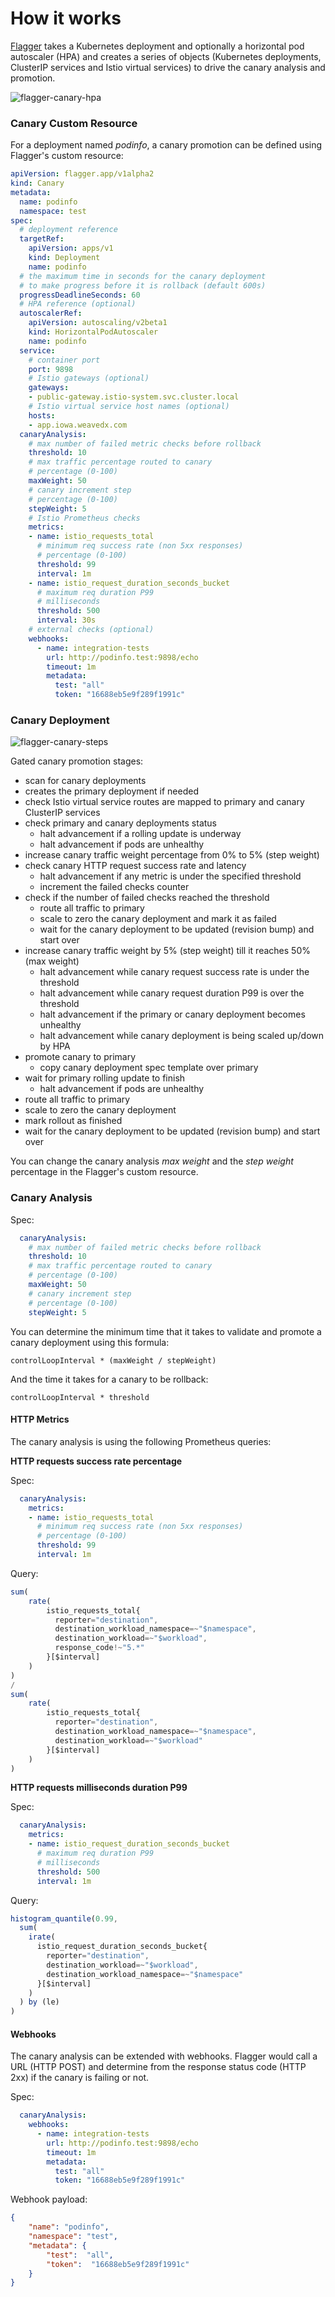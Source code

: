 # How it works

[Flagger](https://github.com/stefanprodan/flagger) takes a Kubernetes deployment and optionally a horizontal pod autoscaler \(HPA\) and creates a series of objects \(Kubernetes deployments, ClusterIP services and Istio virtual services\) to drive the canary analysis and promotion. 

![flagger-canary-hpa](https://raw.githubusercontent.com/stefanprodan/flagger/master/docs/diagrams/flagger-canary-hpa.png)

### Canary Custom Resource

For a deployment named _podinfo_, a canary promotion can be defined using Flagger's custom resource:

```yaml
apiVersion: flagger.app/v1alpha2
kind: Canary
metadata:
  name: podinfo
  namespace: test
spec:
  # deployment reference
  targetRef:
    apiVersion: apps/v1
    kind: Deployment
    name: podinfo
  # the maximum time in seconds for the canary deployment
  # to make progress before it is rollback (default 600s)
  progressDeadlineSeconds: 60
  # HPA reference (optional)
  autoscalerRef:
    apiVersion: autoscaling/v2beta1
    kind: HorizontalPodAutoscaler
    name: podinfo
  service:
    # container port
    port: 9898
    # Istio gateways (optional)
    gateways:
    - public-gateway.istio-system.svc.cluster.local
    # Istio virtual service host names (optional)
    hosts:
    - app.iowa.weavedx.com
  canaryAnalysis:
    # max number of failed metric checks before rollback
    threshold: 10
    # max traffic percentage routed to canary
    # percentage (0-100)
    maxWeight: 50
    # canary increment step
    # percentage (0-100)
    stepWeight: 5
    # Istio Prometheus checks
    metrics:
    - name: istio_requests_total
      # minimum req success rate (non 5xx responses)
      # percentage (0-100)
      threshold: 99
      interval: 1m
    - name: istio_request_duration_seconds_bucket
      # maximum req duration P99
      # milliseconds
      threshold: 500
      interval: 30s
    # external checks (optional)
    webhooks:
      - name: integration-tests
        url: http://podinfo.test:9898/echo
        timeout: 1m
        metadata:
          test: "all"
          token: "16688eb5e9f289f1991c"
```

### Canary Deployment

![flagger-canary-steps](https://raw.githubusercontent.com/stefanprodan/flagger/master/docs/diagrams/flagger-canary-steps.png)

Gated canary promotion stages:

* scan for canary deployments
* creates the primary deployment if needed
* check Istio virtual service routes are mapped to primary and canary ClusterIP services
* check primary and canary deployments status
  * halt advancement if a rolling update is underway
  * halt advancement if pods are unhealthy
* increase canary traffic weight percentage from 0% to 5% \(step weight\)
* check canary HTTP request success rate and latency
  * halt advancement if any metric is under the specified threshold
  * increment the failed checks counter
* check if the number of failed checks reached the threshold
  * route all traffic to primary
  * scale to zero the canary deployment and mark it as failed
  * wait for the canary deployment to be updated \(revision bump\) and start over
* increase canary traffic weight by 5% \(step weight\) till it reaches 50% \(max weight\)
  * halt advancement while canary request success rate is under the threshold
  * halt advancement while canary request duration P99 is over the threshold
  * halt advancement if the primary or canary deployment becomes unhealthy
  * halt advancement while canary deployment is being scaled up/down by HPA
* promote canary to primary
  * copy canary deployment spec template over primary
* wait for primary rolling update to finish
  * halt advancement if pods are unhealthy
* route all traffic to primary
* scale to zero the canary deployment
* mark rollout as finished
* wait for the canary deployment to be updated \(revision bump\) and start over

You can change the canary analysis _max weight_ and the _step weight_ percentage in the Flagger's custom resource.

### Canary Analysis

Spec:

```yaml
  canaryAnalysis:
    # max number of failed metric checks before rollback
    threshold: 10
    # max traffic percentage routed to canary
    # percentage (0-100)
    maxWeight: 50
    # canary increment step
    # percentage (0-100)
    stepWeight: 5
```

You can determine the minimum time that it takes to validate and promote a canary deployment using this formula:

```
controlLoopInterval * (maxWeight / stepWeight)
```

And the time it takes for a canary to be rollback:

```
controlLoopInterval * threshold 
```

#### HTTP Metrics

The canary analysis is using the following Prometheus queries:

**HTTP requests success rate percentage**

Spec:

```yaml
  canaryAnalysis:
    metrics:
    - name: istio_requests_total
      # minimum req success rate (non 5xx responses)
      # percentage (0-100)
      threshold: 99
      interval: 1m
```

Query:

```javascript
sum(
    rate(
        istio_requests_total{
          reporter="destination",
          destination_workload_namespace=~"$namespace",
          destination_workload=~"$workload",
          response_code!~"5.*"
        }[$interval]
    )
) 
/ 
sum(
    rate(
        istio_requests_total{
          reporter="destination",
          destination_workload_namespace=~"$namespace",
          destination_workload=~"$workload"
        }[$interval]
    )
)
```

**HTTP requests milliseconds duration P99**

Spec:

```yaml
  canaryAnalysis:
    metrics:
    - name: istio_request_duration_seconds_bucket
      # maximum req duration P99
      # milliseconds
      threshold: 500
      interval: 1m
```

Query:

```javascript
histogram_quantile(0.99, 
  sum(
    irate(
      istio_request_duration_seconds_bucket{
        reporter="destination",
        destination_workload=~"$workload",
        destination_workload_namespace=~"$namespace"
      }[$interval]
    )
  ) by (le)
)
```

#### Webhooks

The canary analysis can be extended with webhooks. 
Flagger would call a URL (HTTP POST) and determine from the response status code (HTTP 2xx) if the canary is failing or not.

Spec:

```yaml
  canaryAnalysis:
    webhooks:
      - name: integration-tests
        url: http://podinfo.test:9898/echo
        timeout: 1m
        metadata:
          test: "all"
          token: "16688eb5e9f289f1991c"
```

Webhook payload:

```json
{
    "name": "podinfo",
    "namespace": "test", 
    "metadata": {
        "test":  "all",
        "token":  "16688eb5e9f289f1991c"
    }
}



